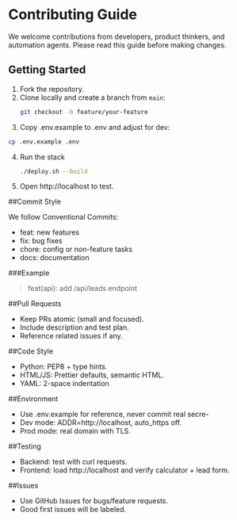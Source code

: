 # Contributing Guide

We welcome contributions from developers, product thinkers, and automation agents. Please read this guide before making changes.

## Getting Started
1. Fork the repository.
2. Clone locally and create a branch from `main`:
   ```bash
   git checkout -b feature/your-feature
   ```
3.	Copy .env.example to .env and adjust for dev:
   ```bash
   cp .env.example .env
   ```
4. Run the stack
   ```bash
   ./deploy.sh --build
   ```
5. Open http://localhost to test.

##Commit Style

We follow Conventional Commits:
- feat: new features
- fix: bug fixes
- chore: config or non-feature tasks
- docs: documentation

###Example
>feat(api): add /api/leads endpoint

##Pull Requests
- Keep PRs atomic (small and focused).
- Include description and test plan.
- Reference related issues if any.

##Code Style
- Python: PEP8 + type hints.
- HTML/JS: Prettier defaults, semantic HTML.
- YAML: 2-space indentation 

##Environment
- Use .env.example for reference, never commit real secre- 
- Dev mode: ADDR=http://localhost, auto_https off.
- Prod mode: real domain with TLS.

##Testing
- Backend: test with curl requests.
- Frontend: load http://localhost and verify calculator + lead form.

##Issues
- Use GitHub Issues for bugs/feature requests.
- Good first issues will be labeled.
